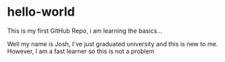 # hello-world
This is my first GitHub Repo, i am learning the basics...

Well my name is Josh, I've just graduated university and this is new to me. However, I am a fast learner so this is not a problem
